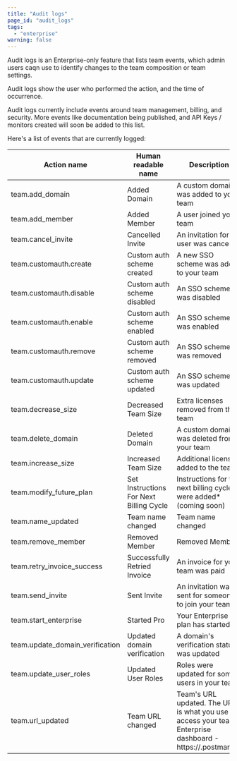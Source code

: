 ```yaml
---
title: "Audit logs"
page_id: "audit_logs"
tags: 
  - "enterprise"
warning: false
---
```


Audit logs is an Enterprise-only feature that lists team events, which admin users caqn use to identify changes to the team composition or team settings. 

Audit logs show the user who performed the action, and the time of occurrence. 

Audit logs currently include events around team management, billing, and security. More events like documentation being 
published, and API Keys / monitors created will soon be added to this list.


Here's a list of events that are currently logged:


| Action name  |   Human readable name        | Description         |
| ---   |   ---     | ---------------------   |
|team.add_domain  |Added Domain    | A custom domain was added to your team                                                                      |
|team.add_member  |Added Member   |	A user joined your team  |
|team.cancel_invite  |Cancelled Invite    | An invitation for a user was cancelled  |
|team.customauth.create   |Custom auth scheme created   |A new SSO scheme was added to your team  |
|team.customauth.disable   |Custom auth scheme disabled     |An SSO scheme was disabled  |
|team.customauth.enable  |Custom auth scheme enabled    |An SSO scheme was enabled  |
|team.customauth.remove  |Custom auth scheme removed    |An SSO scheme was removed |
|team.customauth.update  |Custom auth scheme updated   |An SSO scheme was updated |
|team.decrease_size  |Decreased Team Size   |Extra licenses removed from the team  |
|team.delete_domain  |Deleted Domain    |A custom domain was deleted from your team  |
|team.increase_size  |Increased Team Size    |Additional licenses added to the team  |
|team.modify_future_plan |Set Instructions For Next Billing Cycle    |Instructions for the next billing cycle were added* (coming soon) |
|team.name_updated  |Team name changed    |Team name changed  |
|team.remove_member  |Removed Member    |Removed Member  |A user was removed from your team
|team.retry_invoice_success |	Successfully Retried Invoice    |An invoice for your team was paid  |
|team.send_invite  |Sent Invite    |An invitation was sent for someone to join your team  |
|team.start_enterprise  |Started Pro    |Your Enterprise plan has started.  |
|team.update_domain_verification  |	Updated domain verification    |A domain's verification status was updated  |
|team.update_user_roles  |Updated User Roles    |Roles were updated for some users in your team  |
|team.url_updated  |Team URL changed    |Team's URL updated. The URL is what you use to access your team's Enterprise dashboard - https://<team-url>.postman.co  |
